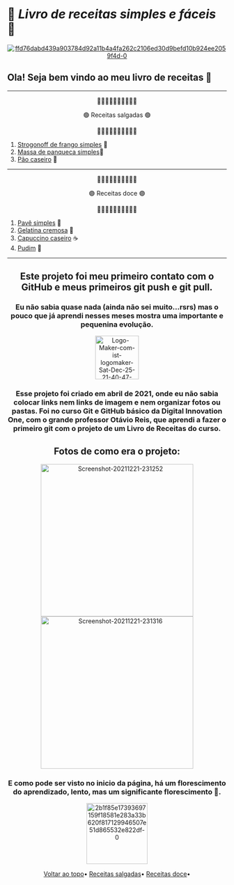 <span id='topo'></span>
<p>

# 🥨 _Livro de receitas simples e fáceis_ 📖

<div align= "center">
<a href="https://imgbb.com/">
  <img src="https://i.ibb.co/yWT2fCr/ffd76dabd439a903784d92a11b4a4fa262c2106ed30d9befd10b924ee2059f4d-0.png" alt="ffd76dabd439a903784d92a11b4a4fa262c2106ed30d9befd10b924ee2059f4d-0" border="0" /></a>
</div>
</p>

## Ola! Seja bem vindo ao meu livro de receitas 🍩

---

<span id='salgadas'></span>
<p>

<div align= "center">

🔸🔸🔸🔸🔸🔸🔸🔸🔸🔸

🟢 Receitas salgadas 🟢

🔸🔸🔸🔸🔸🔸🔸🔸🔸🔸
</div>
</p>

1. [Strogonoff de frango simples](https://github.com/Ruths2/livro-receitas/blob/main/receitas-salgadas/strogonoff-de-frango/strogonoff.md) 🥘
2. [Massa de panqueca simples](https://github.com/Ruths2/livro-receitas/tree/main/receitas-salgadas/massa-de-panqueca/massaDePanqueca.md)🥞 
3. [Pão caseiro](https://github.com/Ruths2/livro-receitas/tree/main/receitas-salgadas/pao-caseiro/paoCaseiro.md) 🍞 

---

<span id='doce'></span>
<p>

<div align= "center">

🔸🔸🔸🔸🔸🔸🔸🔸🔸🔸

🟣 Receitas doce 🟣

🔸🔸🔸🔸🔸🔸🔸🔸🔸🔸
</p>
</div>

1. [Pavê simples](https://github.com/Ruths2/livro-receitas/tree/main/receitas-doce/pave-simples/paveSimples.md) 🥮 
2. [Gelatina cremosa](https://github.com/Ruths2/livro-receitas/tree/main/receitas-doce/gelatina-cremosa/gelatinaCremosa.md) 🍧
3. [Capuccino caseiro](https://github.com/Ruths2/livro-receitas/tree/main/receitas-doce/capuccino-caseiro/capuccinoCaseiro.md) ☕
4. [Pudim](https://github.com/Ruths2/livro-receitas/tree/main/receitas-doce/pudim/pudim.md) 🍮

---

<div align= "center">

## Este projeto foi meu primeiro contato com o GitHub e meus primeiros git push e git pull.
### Eu não sabia quase nada (ainda não sei muito...rsrs) mas o pouco que já aprendi nesses meses mostra uma importante e pequenina evolução.
<a href="https://ibb.co/LdjYSNj"><img height= "100" src="https://i.ibb.co/m5ZbJNZ/Logo-Maker-com-ist-logomaker-Sat-Dec-25-21-40-47-GMT-03-00-2021.png" alt="Logo-Maker-com-ist-logomaker-Sat-Dec-25-21-40-47-GMT-03-00-2021" border="0" /></a>
### Esse projeto foi criado em abril de 2021, onde eu não sabia colocar links nem links de imagem e nem organizar fotos ou pastas.  Foi no curso Git e GitHub básico da Digital Innovation One, com o grande professor Otávio Reis, que aprendi a fazer o primeiro git com o projeto de um Livro de Receitas do curso.
## Fotos de como era o projeto:
</div>

<div align= "center">
<a href="https://ibb.co/gj3WTh1">
  <img height= "350" src="https://i.ibb.co/Wx6zyj9/Screenshot-20211221-231252.png" alt="Screenshot-20211221-231252" border="0" /></a>
  
<a href="https://ibb.co/NmXNwGd">
  <img height= "350" src="https://i.ibb.co/1d3XH4t/Screenshot-20211221-231316.png" alt="Screenshot-20211221-231316" border="0" /></a>
</div>

<div align= "center">
  
### E como pode ser visto no inicio da página, há um florescimento do aprendizado, lento, mas um significante florescimento 🌼.

<a href="https://imgbb.com/"><img height= "140" src="https://i.ibb.co/kyrF31b/2b1f85e17393697159f18581e283a33b620f817129946507e51d865532e822df-0.png" alt="2b1f85e17393697159f18581e283a33b620f817129946507e51d865532e822df-0" border="0" /></a>

<a href='#topo'>Voltar ao topo</a>•
<a href='#salgadas'>Receitas salgadas</a>•
<a href='#doce'>Receitas doce</a>•

</div>



